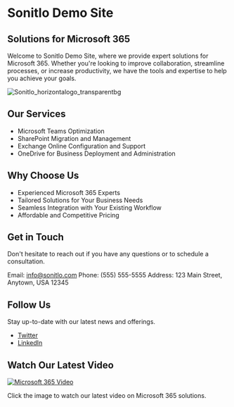 # Sonitlo Demo Site

## Solutions for Microsoft 365

Welcome to Sonitlo Demo Site, where we provide expert solutions for Microsoft 365. Whether you're looking to improve collaboration, streamline processes, or increase productivity, we have the tools and expertise to help you achieve your goals.

![Sonitlo_horizontalogo_transparentbg](https://user-images.githubusercontent.com/37104267/216793081-46c9a902-c30b-40af-87ab-ea8fab57facf.png)

## Our Services

- Microsoft Teams Optimization
- SharePoint Migration and Management
- Exchange Online Configuration and Support
- OneDrive for Business Deployment and Administration

## Why Choose Us

- Experienced Microsoft 365 Experts
- Tailored Solutions for Your Business Needs
- Seamless Integration with Your Existing Workflow
- Affordable and Competitive Pricing

## Get in Touch

Don't hesitate to reach out if you have any questions or to schedule a consultation.

Email: info@sonitlo.com
Phone: (555) 555-5555
Address: 123 Main Street, Anytown, USA 12345

## Follow Us

Stay up-to-date with our latest news and offerings.

- [Twitter](https://twitter.com/sonitlodemo)
- [LinkedIn](https://linkedin.com/company/sonitlodemo)

## Watch Our Latest Video

[![Microsoft 365 Video](https://user-images.githubusercontent.com/37104267/216793301-576bbbd7-2704-47bd-81a0-a4a9d5f9bf55.jpg)](https://www.youtube.com/watch?v=tgbNymZ7vqY)

Click the image to watch our latest video on Microsoft 365 solutions.

